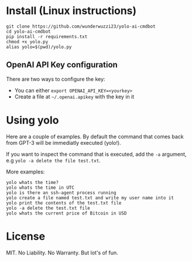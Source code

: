 # Install (Linux instructions)

```
git clone https://github.com/wunderwuzzi23/yolo-ai-cmdbot
cd yolo-ai-cmdbot
pip install -r requirements.txt
chmod +x yolo.py
alias yolo=$(pwd)/yolo.py
```

## OpenAI API Key configuration

There are two ways to configure the key:
- You can either `export OPENAI_API_KEY=<yourkey>`
- Create a file at `~/.openai.apikey` with the key in it

# Using yolo

Here are a couple of examples. By default the command that comes back from GPT-3 will be immediatly executed (yolo!). 

If you want to inspect the command that is executed, add the `-a` argument, e.g `yolo -a delete the file test.txt`.

More examples:

```
yolo whats the time?
yolo whats the time in UTC
yolo is there an ssh-agent process running
yolo create a file named test.txt and write my user name into it
yolo print the contents of the test.txt file
yolo -a delete the test.txt file
yolo whats the current price of Bitcoin in USD
```

# License

MIT. No Liability. No Warranty. But lot's of fun.
